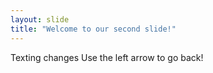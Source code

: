 ```yaml
---
layout: slide
title: "Welcome to our second slide!"
---
```

Texting changes
Use the left arrow to go back!
